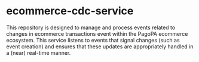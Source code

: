 # ecommerce-cdc-service
This repository is designed to manage and process events related to changes in ecommerce transactions event within the PagoPA ecommerce ecosystem. This service listens to events that signal changes (such as event creation) and ensures that these updates are appropriately handled in a (near) real-time manner.
